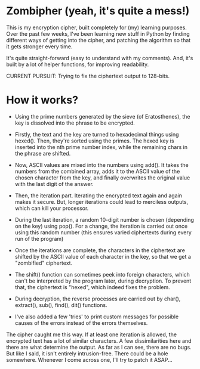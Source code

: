 Zombipher (yeah, it's quite a mess!)
======

This is my encryption cipher, built completely for (my) learning purposes. Over the past few weeks, I've been learning new stuff in Python by finding different ways of getting into the cipher, and patching the algorithm so that it gets stronger every time.

It's quite straight-forward (easy to understand with my comments). And, it's built by a lot of helper functions, for improving readability.

CURRENT PURSUIT: Trying to fix the ciphertext output to 128-bits.

How it works?
======
- Using the prime numbers generated by the sieve (of Eratosthenes), the key is dissolved into the phrase to be encrypted.

- Firstly, the text and the key are turned to hexadecimal things using hexed(). Then, they're sorted using the primes. The hexed key is inserted into the nth prime number index, while the remaining chars in the phrase are shifted.

- Now, ASCII values are mixed into the numbers using add(). It takes the numbers from the combined array, adds it to the ASCII value of the chosen character from the key, and finally overwrites the original value with the last digit of the answer.

- Then, the iteration part. Iterating the encrypted text again and again makes it secure. But, longer iterations could lead to merciless outputs, which can kill your processor.

- During the last iteration, a random 10-digit number is chosen (depending on the key) using pop(). For a change, the iteration is carried out once using this random number (this ensures varied ciphertexts during every run of the program)

- Once the iterations are complete, the characters in the ciphertext are shifted by the ASCII value of each character in the key, so that we get a "zombified" ciphertext.

- The shift() function can sometimes peek into foreign characters, which can't be interpreted by the program later, during decryption. To prevent that, the ciphertext is "hexed", which indeed fixes the problem.

- During decryption, the reverse processes are carried out by char(), extract(), sub(), find(), dit() functions.

- I've also added a few 'tries' to print custom messages for possible causes of the errors instead of the errors themselves.

The cipher caught me this way. If at least one iteration is allowed, the encrypted text has a lot of similar characters. A few dissimilarities here and there are what determine the output. As far as I can see, there are no bugs. But like I said, it isn't entirely intrusion-free. There could be a hole somewhere. Whenever I come across one, I'll try to patch it ASAP...
